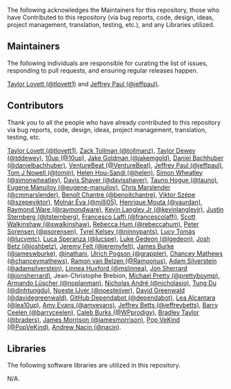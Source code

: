 The following acknowledges the Maintainers for this repository, those who have Contributed to this repository (via bug reports, code, design, ideas, project management, translation, testing, etc.), and any Libraries utilized.

## Maintainers

The following individuals are responsible for curating the list of issues, responding to pull requests, and ensuring regular releases happen.

[Taylor Lovett (@tlovett1)](https://github.com/tlovett1) and [Jeffrey Paul (@jeffpaul)](https://github.com/jeffpaul).

## Contributors

Thank you to all the people who have already contributed to this repository via bug reports, code, design, ideas, project management, translation, testing, etc.

[Taylor Lovett (@tlovett1)](https://github.com/tlovett1), [Zack Tollman (@tollmanz)](https://github.com/tollmanz), [Taylor Dewey (@tddewey)](https://github.com/tddewey), [10up (@10up)](https://github.com/10up), [Jake Goldman (@jakemgold)](https://github.com/jakemgold), [Daniel Bachhuber (@danielbachhuber)](https://github.com/danielbachhuber), [VentureBeat (@VentureBeat)](https://github.com/VentureBeat), [Jeffrey Paul (@jeffpaul)](https://github.com/jeffpaul), [Tom J Nowell (@tomjn)](https://github.com/tomjn), [Helen Hou-Sandi (@helen)](https://github.com/helen), [Simon Wheatley (@simonwheatley)](https://github.com/simonwheatley), [Davis Shaver (@davisshaver)](https://github.com/davisshaver), [Tauno Hogue (@tauno)](https://github.com/tauno), [Eugene Manuilov (@eugene-manuilov)](https://github.com/eugene-manuilov), [Chris Marslender (@cmmarslender)](https://github.com/cmmarslender), [Benoît Chantre (@benoitchantre)](https://github.com/benoitchantre), [Viktor Szépe (@szepeviktor)](https://github.com/szepeviktor), [Molnár Éva (@milli05)](https://github.com/milli05), [Henrique Mouta (@vaurdan)](https://github.com/vaurdan), [Raymond Ware (@raymondware)](https://github.com/raymondware), [Kevin Langley Jr (@kevinlangleyjr)](https://github.com/kevinlangleyjr), [Justin Sternberg (@jtsternberg)](https://github.com/jtsternberg), [Francesco Laffi (@francescolaffi)](https://github.com/francescolaffi), [Scott Walkinshaw (@swalkinshaw)](https://github.com/swalkinshaw), [Rebecca Hum (@rebeccahum)](https://github.com/rebeccahum), [Peter Sorensen (@psorensen)](https://github.com/psorensen), [Tyrel Kelsey (@ninnypants)](https://github.com/ninnypants), [Lucy Tomás (@lucymtc)](https://github.com/lucymtc), [Luca Speranza (@lucspe)](https://github.com/lucspe), [Luke Gedeon (@lgedeon)](https://github.com/lgedeon), [Josh Betz (@joshbetz)](https://github.com/joshbetz), [Jeremy Felt (@jeremyfelt)](https://github.com/jeremyfelt), [James Burke (@jameswburke)](https://github.com/jameswburke), [@inathani](https://github.com/inathani), [Ulrich Pogson (@grappler)](https://github.com/grappler), [Chancey Mathews (@chanceymathews)](https://github.com/chanceymathews), [Ramon van Belzen (@Ramoonus)](https://github.com/Ramoonus), [Adam Silverstein (@adamsilverstein)](https://github.com/adamsilverstein), [Linnea Huxford (@mslinnea)](https://github.com/mslinnea), [Jon Sherrard (@jonsherrard)](https://github.com/jonsherrard), Jean-Christophe Brebion, [Michael Pretty (@prettyboymp)](https://github.com/prettyboymp), [Armando Lüscher (@noplanman)](https://github.com/noplanman), [Nícholas André (@nicholasio)](https://github.com/nicholasio), [Tung Du (@dinhtungdu)](https://github.com/dinhtungdu), [Noeste IJver (@noesteijver)](https://github.com/noesteijver), [David Greenwald (@davidegreenwald)](https://github.com/davidegreenwald), [GitHub Dependabot (@dependabot)](https://github.com/apps/dependabot), [Lea Alcantara (@lea10up)](https://github.com/lea10up), [Amy Evans (@amyevans)](https://github.com/amyevans), [Jeffrey Betts (@jeffreybetts)](https://github.com/jeffreybetts), [Barry Ceelen (@barryceelen)](https://github.com/barryceelen), [Caleb Burks (@WPprodigy)](https://github.com/WPprodigy), [Bradley Taylor (@braders)](https://github.com/braders), [James Morrison (@jamesmorrison)](https://github.com/jamesmorrison), [Pop VeKind (@PopVeKind)](https://github.com/PopVeKind), [Andrew Nacin (@nacin)](https://github.com/nacin).

## Libraries

The following software libraries are utilized in this repository.

N/A.

